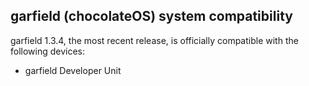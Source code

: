 ## garfield (chocolateOS) system compatibility
garfield 1.3.4, the most recent release, is officially compatible with the following devices:
- garfield Developer Unit
